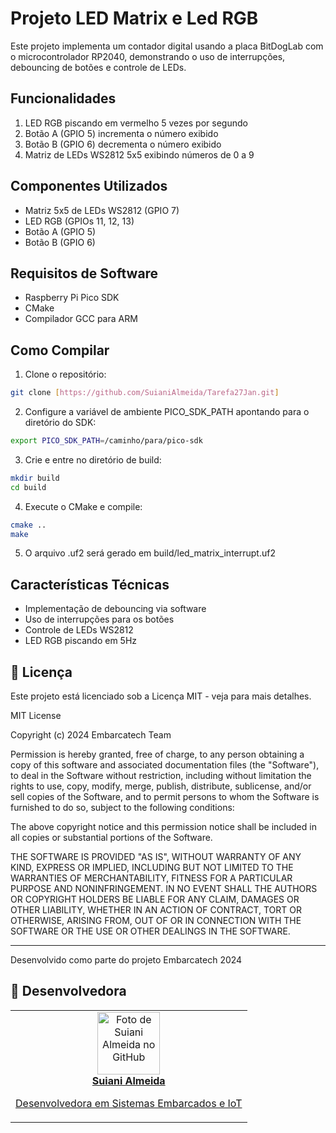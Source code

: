 # Projeto LED Matrix e Led RGB

Este projeto implementa um contador digital usando a placa BitDogLab com o microcontrolador RP2040, demonstrando o uso de interrupções, debouncing de botões e controle de LEDs.

## Funcionalidades

1. LED RGB piscando em vermelho 5 vezes por segundo
2. Botão A (GPIO 5) incrementa o número exibido
3. Botão B (GPIO 6) decrementa o número exibido
4. Matriz de LEDs WS2812 5x5 exibindo números de 0 a 9

## Componentes Utilizados

- Matriz 5x5 de LEDs WS2812 (GPIO 7)
- LED RGB (GPIOs 11, 12, 13)
- Botão A (GPIO 5)
- Botão B (GPIO 6)

## Requisitos de Software

- Raspberry Pi Pico SDK
- CMake
- Compilador GCC para ARM

## Como Compilar

1. Clone o repositório:
```bash
git clone [https://github.com/SuianiAlmeida/Tarefa27Jan.git]
```

2. Configure a variável de ambiente PICO_SDK_PATH apontando para o diretório do SDK:
```bash
export PICO_SDK_PATH=/caminho/para/pico-sdk
```

3. Crie e entre no diretório de build:
```bash
mkdir build
cd build
```

4. Execute o CMake e compile:
```bash
cmake ..
make
```

5. O arquivo .uf2 será gerado em build/led_matrix_interrupt.uf2

## Características Técnicas

- Implementação de debouncing via software
- Uso de interrupções para os botões
- Controle de LEDs WS2812
- LED RGB piscando em 5Hz

 ## 📝 Licença

Este projeto está licenciado sob a Licença MIT - veja para mais detalhes.

MIT License

Copyright (c) 2024 Embarcatech Team

Permission is hereby granted, free of charge, to any person obtaining a copy
of this software and associated documentation files (the "Software"), to deal
in the Software without restriction, including without limitation the rights
to use, copy, modify, merge, publish, distribute, sublicense, and/or sell
copies of the Software, and to permit persons to whom the Software is
furnished to do so, subject to the following conditions:

The above copyright notice and this permission notice shall be included in all
copies or substantial portions of the Software.

THE SOFTWARE IS PROVIDED "AS IS", WITHOUT WARRANTY OF ANY KIND, EXPRESS OR
IMPLIED, INCLUDING BUT NOT LIMITED TO THE WARRANTIES OF MERCHANTABILITY,
FITNESS FOR A PARTICULAR PURPOSE AND NONINFRINGEMENT. IN NO EVENT SHALL THE
AUTHORS OR COPYRIGHT HOLDERS BE LIABLE FOR ANY CLAIM, DAMAGES OR OTHER
LIABILITY, WHETHER IN AN ACTION OF CONTRACT, TORT OR OTHERWISE, ARISING FROM,
OUT OF OR IN CONNECTION WITH THE SOFTWARE OR THE USE OR OTHER DEALINGS IN THE
SOFTWARE.

---
Desenvolvido como parte do projeto Embarcatech 2024

## 🎯 Desenvolvedora

<table>
</td>
    <td align="center">
      <a href="https://github.com/suianialmeida">
        <img src="https://github.com/suianialmeida.png" width="100px;" alt="Foto de Suiani Almeida no GitHub"/><br>
        <b>Suiani Almeida</b>
        <p>Desenvolvedora em Sistemas Embarcados e IoT</p>
      </a>
      </td>
